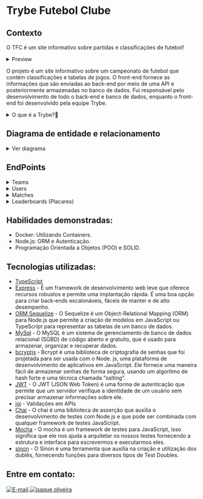 # Trybe Futebol Clube
    
## Contexto
O TFC é um site informativo sobre partidas e classificações de futebol!  
<details>
  <summary>Preview</summary>
  <div style="display:flex; justify-content:center;  align-items:center; width="100%">
  <img src="Preview/front-example.png" alt="page3"/>
  </div>
</details>

 O projeto é um site informativo sobre um campeonato de futebol que contém classificações e tabelas de jogos. O front-end fornece as informações que são enviadas ao back-end por meio de uma API e posteriormente armazenadas no banco de dados. Fui responsável pelo desenvolvimento de todo o back-end e banco de dados, enquanto o front-end foi desenvolvido pela equipe Trybe.

 <details>
  <summary>O que é a Trybe?🤔</summary>
  A Trybe é uma escola de desenvolvimento web genuinamente comprometida com o sucesso profissional de seus estudantes. Com o Modelo de Sucesso Compartilhado (MSC) oferecido pela Trybe Fintech, uma instituição financeira autorizada pelo Banco Central do Brasil, os alunos têm a opção de pagar apenas quando estiverem trabalhando.
</details>

## Diagrama de entidade e relacionamento
<details>
  <summary>Ver diagrama</summary>

  <img src="Preview/diagrama-er-TFC.png" alt="page3"/>
</details>

## EndPoints
<details>
  <summary>Teams</summary>
  
  - /teams rota do tipo `GET` com resposta com um `json` contendo o retorno no seguinte modelo:
  
```json
[
  {
    "id": 1,
    "teamName": "Avaí/Kindermann"
  },
  {
    "id": 2,
    "teamName": "Bahia"
  },
  {
    "id": 3,
    "teamName": "Botafogo"
  },
  ...
]
```
  
- /teams/:id rota do tipo `GET` que retorna um time específico no seguinte formato:
  
```json
{
  "id": 5,
  "teamName": "Cruzeiro"
}
```
</details>

<details>
  <summary>Users</summary>
<details>
  <summary>/login POST</summary>
  
 - /login com o body no seguinte formato:
  
  ```json
  {
    "email": "string",
    "password": "string"
  }
  ```
 - Se o login foi feito com sucesso, o resultado retornado deverá ser similar ao exibido abaixo, com um status http `200`:

    ```json
    {
      "token": "eyJhbGciOiJIUzI1NiIsInR5cCI6IkpXVCJ9.eyJpZCI6MSwicm9sZSI6ImFkbWluIiwiaWF0IjoxNjU0NTI3MTg5fQ.XS_9AA82iNoiVaASi0NtJpqOQ_gHSHhxrpIdigiT-fc" // Aqui deve ser o token gerado pelo backend.
    }
    ```
<details>
  <summary>Casos de erro no login</summary>
  - Se o login não tiver o campo "email", o resultado retornado deverá ser a mensagem abaixo, com um status http `400`:

  ```json
    { "message": "All fields must be filled" }
  ```

  - Se o login não tiver o campo "password", o resultado retornado deverá ser conforme exibido abaixo, com um status http `400`:

    ```json
    { "message": "All fields must be filled" }
    ```

- Se o login tiver o "email" **inválido** ou a "senha" **inválida**, o resultado retornado será similar ao exibido abaixo, com um status http `401`:

  ```json
    { "message": "Invalid email or password" }
  ```

</details>
</details>

  <details>
  <summary>/login/role GET</summary>
    
  - recebe um `header` com parâmetro `authorization`, onde ficará armazenado o token gerado no login;

  - Caso o token não seja informado, é retornado o status `401` e a seguinte mensagem:

  ```json
  { "message": "Token not found" }
  ```

  - Caso o token informado não seja válido, é retornado o status `401` e a seguinte mensagem:

  ```json
  { "message": "Token must be a valid token" }
  ```

  A resposta é o status `200` com um `objeto` contendo a `role` do *user*:
  ```json
    { "role": "admin" }
  ```

  </details>

</details>

<details>
  <summary>Matches</summary>
  <details>
    <summary>/matches GET</summary>
    
  -  Retorna uma lista de partidas. Exemplo de retorno:
    
  ```json
    [
      {
        "id": 1,
        "homeTeamId": 16,
        "homeTeamGoals": 1,
        "awayTeamId": 8,
        "awayTeamGoals": 1,
        "inProgress": false,
        "homeTeam": {
          "teamName": "São Paulo"
        },
        "awayTeam": {
          "teamName": "Grêmio"
        }
      },
      ...
      {
        "id": 41,
        "homeTeamId": 16,
        "homeTeamGoals": 2,
        "awayTeamId": 9,
        "awayTeamGoals": 0,
        "inProgress": true,
        "homeTeam": {
          "teamName": "São Paulo"
        },
        "awayTeam": {
          "teamName": "Internacional"
        }
      }
    ]
  ```
  </details>

  <details>
  <summary>/matches POST</summary>
    
  - O usuário precisa ter um role de administrador para salvar uma nova partida.
    
  - O corpo da requisição tem o seguinte formato:

  ```json
  {
    "homeTeamId": 16, // O valor deve ser o id do time
    "awayTeamId": 8, // O valor deve ser o id do time
    "homeTeamGoals": 2,
    "awayTeamGoals": 2,
  }
  ```
</details>

<details>
  <summary>/matches/:id PATCH</summary>
  
  - O usuário precisa ter um role de administrador para salvar uma nova partida.
    
  - Altera o resultado de uma partida.
  
  - O body da requisição tem o seguinte formato:
  
  ```json
  {
    "homeTeamGoals": 3,
    "awayTeamGoals": 1
  }
  ```
</details>


</details>




<details>
  <summary>Leaderboards (Placares)</summary>
  <details>
    <summary>/leaderboards</summary>
     ▶️ A classificação dos times, segue as seguintes regras de negócios:

    - `Classificação`: Posição na classificação;
    - `Time`: Nome do time;
    - `P`: Total de Pontos;
    - `J`: Total de Jogos;
    - `V`: Total de Vitórias;
    - `E`: Total de Empates;
    - `D`: Total de Derrotas;
    - `GP`: Gols marcados a favor;
    - `GC`: Gols sofridos;
    - `SG`: Saldo total de gols;
    - `%`: Aproveitamento do time.

    <br/>

  - Para calcular o `Total de Pontos`, foi levado em consideração que:

    - O time `vitorioso`: marcará +3 pontos;
    - O time `perdedor`: marcará 0 pontos;
    - Em caso de `empate`: ambos os times marcam +1 ponto.

  - Para o campo `Aproveitamento do time (%)`, que é a porcentagem de jogos ganhos, use a seguinte fórmula: `[P / (J * 3)] * 100`, onde:

    - `P`: Total de Pontos;
    - `J`: Total de Jogos.

    Obs.: O seu resultado deverá ser limitado a `duas casas decimais`.

  - Para calcular `Saldo de Gols` use a seguinte fórmula: `GP - GC`, onde:

    - `GP`: Gols marcados a favor;
    - `GC`: Gols sofridos.

  - O resultado deverá ser ordenado sempre de forma decrescente, levando em consideração a quantidade de pontos que o time acumulou. Em caso de empate no `Total de Pontos`, você deve levar em consideração os seguintes critérios para desempate:

  **Ordem para desempate**

  - 1º Total de Vitórias;
  - 2º Saldo de gols;
  - 3º Gols a favor;

**Exemplo de retorno:**

```json
[
  {
    "name": "Palmeiras",
    "totalPoints": 13,
    "totalGames": 5,
    "totalVictories": 4,
    "totalDraws": 1,
    "totalLosses": 0,
    "goalsFavor": 17,
    "goalsOwn": 5,
    "goalsBalance": 12,
    "efficiency": 86.67
  },
  {
    "name": "Corinthians",
    "totalPoints": 12,
    "totalGames": 5,
    "totalVictories": 4,
    "totalDraws": 0,
    "totalLosses": 1,
    "goalsFavor": 12,
    "goalsOwn": 3,
    "goalsBalance": 9,
    "efficiency": 80
  },
  {
    "name": "Santos",
    "totalPoints": 11,
    "totalGames": 5,
    "totalVictories": 3,
    "totalDraws": 2,
    "totalLosses": 0,
    "goalsFavor": 12,
    "goalsOwn": 6,
    "goalsBalance": 6,
    "efficiency": 73.33
  },
  ...
]
```
  </details>
  <details>
  <summary>/leaderboard/home</summary>
    
  - Retorna informações de desempenho dos times da casa
  </details>

   <details>
  <summary>/leaderboard/away</summary>
    
  - Retorna informações de desempenho dos times visitantes
  </details>
</details>

## Habilidades demonstradas:

- Docker: Utilizando Containers.
- Node.js: ORM e Autenticação.
- Programação Orientada a Objetos (POO) e SOLID.

## Tecnologias utilizadas:

- [TypeScript](https://www.typescriptlang.org/)
- [Express](https://expressjs.com/pt-br/) - É um framework de desenvolvimento web leve que oferece recursos robustos e permite uma implantação rápida. É uma boa opção para criar back-ends escalonáveis, fáceis de manter e de alto desempenho.
- [ORM Sequelize](https://sequelize.org/) - O Sequelize é um Object-Relational Mapping (ORM) para Node.js que permite a criação de modelos em JavaScript ou TypeScript para representar as tabelas de um banco de dados.
- [MySql](https://www.mysql.com/) - O MySQL é um sistema de gerenciamento de banco de dados relacional (SGBD) de código aberto e gratuito, que é usado para armazenar, organizar e recuperar dados.
- [bcryptjs](https://dev.to/mr_walkr/password-hashing-in-nodejs-using-bcryptjs-library-3j56) - Bcrypt é uma biblioteca de criptografia de senhas que foi projetada para ser usada com o Node. js, uma plataforma de desenvolvimento de aplicativos em JavaScript. Ele fornece uma maneira fácil de armazenar senhas de forma segura, usando um algoritmo de hash forte e uma técnica chamada “salting”.
- [JWT](https://jwt.io/introduction) - O JWT (JSON Web Token) é uma forma de autenticação que permite que um servidor verifique a identidade de um usuário sem precisar armazenar informações sobre ele.
- [joi](https://joi.dev/api/?v=17.13.3) - Validações em APIs
- [Chai](https://www.chaijs.com/api/bdd/) - O chai é uma biblioteca de asserção que auxilia o desenvolvimento de testes com Node.js e que pode ser combinada com qualquer framework de testes JavaScript.
- [Mocha](https://mochajs.org/) - O mocha é um framework de testes para JavaScript, isso significa que ele nos ajuda a arquitetar os nossos testes fornecendo a estrutura e interface para escrevermos e executarmos eles.
- [sinon](https://sinonjs.org/) - O Sinon é uma ferramenta que auxilia na criação e utilização dos dublês, fornecendo funções para diversos tipos de Test Doubles.

## Entre em contato:
<a href="mailto:zazac3179@gmail.com" target="_blank">
  <img align="center" src="https://img.shields.io/badge/Gmail-D14836?style=for-the-badge&logo=gmail&logoColor=white" alt="E-mail" height="40" width="auto" />
</a>
<a href="https://www.linkedin.com/in/isaque-s-oliveira/" target="blank"><img align="center" src="https://raw.githubusercontent.com/rahuldkjain/github-profile-readme-generator/master/src/images/icons/Social/linked-in-alt.svg" alt="isaque oliveira" height="30" width="40" /></a>
